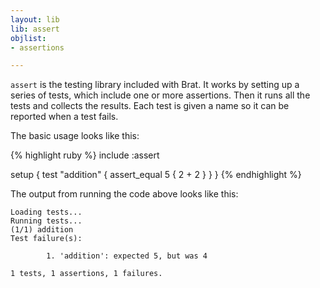 ```yaml
---
layout: lib
lib: assert
objlist:
- assertions

---
```


`assert` is the testing library included with Brat. It works by setting up a series of tests, which include one or more assertions. Then it runs all the tests and collects the results. Each test is given a name so it can be reported when a test fails.

The basic usage looks like this:

{% highlight ruby %}
include :assert

setup {
  test "addition" {
    assert_equal 5 { 2 + 2 }
  }
}
{% endhighlight %}


The output from running the code above looks like this:

    Loading tests...
    Running tests...
    (1/1) addition                                
    Test failure(s):

            1. 'addition': expected 5, but was 4

    1 tests, 1 assertions, 1 failures.
